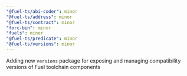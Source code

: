 ```yaml
---
"@fuel-ts/abi-coder": minor
"@fuel-ts/address": minor
"@fuel-ts/contract": minor
"forc-bin": minor
"fuels": minor
"@fuel-ts/predicate": minor
"@fuel-ts/versions": minor
---
```


Adding new `versions` package for exposing and managing compatibility versions of Fuel toolchain components
